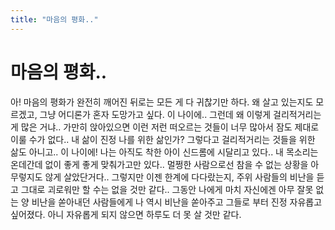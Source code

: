 ```yaml
---
title: "마음의 평화.."
---
```

# 마음의 평화..

아! 마음의 평화가 완전히 깨어진 뒤로는 모든 게 다 귀찮기만 하다.
왜 살고 있는지도 모르겠고, 그냥 어디론가 혼자 도망가고 싶다. 이 나이에..
그런데 왜 이렇게 걸리적거리는 게 많은 거냐..
가만히 앉아있으면 이런 저런 떠오르는 것들이 너무 많아서 잠도 제대로 이룰 수가 없다..
내 삶이 진정 나를 위한 삶인가? 그렇다고 걸리적거리는 것들을 위한 삶도 아니고..
이 나이에! 나는 아직도 착한 아이 신드롬에 시달리고 있다..
내 목소리는 온데간데 없이 좋게 좋게 맞춰가고만 있다..
멀쩡한 사람으로선 참을 수 없는 상황을 아무렇지도 않게 살았단거다..
그렇지만 이젠 한계에 다다랐는지, 주위 사람들의 비난을 듣고 그대로 괴로워만 할 수는 없을 것만 같다..
그동안 나에게 마치 자신에겐 아무 잘못 없는 양 비난을 쏟아내던 사람들에게 나 역시 비난을 쏟아주고
그들로 부터 진정 자유롭고 싶어졌다. 아니 자유롭게 되지 않으면 하루도 더 못 살 것만 같다.


